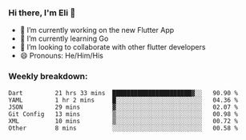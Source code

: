 ### Hi there, I'm Eli 👋
- 🔭 I’m currently working on the new Flutter App
- 🌱 I’m currently learning Go
- 🦄 I’m looking to collaborate with other flutter developers
- 😄 Pronouns: He/Him/His

### Weekly breakdown:
<!--START_SECTION:waka-->

```text
Dart         21 hrs 33 mins  ██████████████████████▓░░   90.90 %
YAML         1 hr 2 mins     █░░░░░░░░░░░░░░░░░░░░░░░░   04.36 %
JSON         29 mins         ▓░░░░░░░░░░░░░░░░░░░░░░░░   02.07 %
Git Config   13 mins         ▒░░░░░░░░░░░░░░░░░░░░░░░░   00.98 %
XML          10 mins         ▒░░░░░░░░░░░░░░░░░░░░░░░░   00.72 %
Other        8 mins          ░░░░░░░░░░░░░░░░░░░░░░░░░   00.58 %
```

<!--END_SECTION:waka-->
